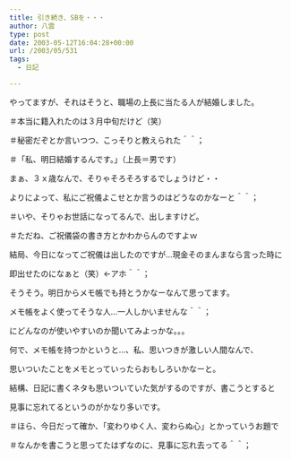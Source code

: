 ```yaml
---
title: 引き続き、SBを・・・
author: 八雲
type: post
date: 2003-05-12T16:04:28+00:00
url: /2003/05/531
tags:
  - 日記

---
```

やってますが、それはそうと、職場の上長に当たる人が結婚しました。
  
＃本当に籍入れたのは３月中旬だけど（笑）
  
＃秘密だぞとか言いつつ、こっそりと教えられた＾＾；
  
＃「私、明日結婚するんです。」（上長＝男です）

まぁ、３ｘ歳なんで、そりゃそろそろするでしょうけど・・
  
よりによって、私にご祝儀よこせとか言うのはどうなのかなーと＾＾；
  
＃いや、そりゃお世話になってるんで、出しますけど。
  
＃ただね、ご祝儀袋の書き方とかわからんのですよｗ
  
結局、今日になってご祝儀は出したのですが…現金そのまんまなら言った時に
  
即出せたのになぁと（笑）←アホ＾＾；

そうそう。明日からメモ帳でも持とうかなーなんて思ってます。
  
メモ帳をよく使ってそうな人…一人しかいませんな＾＾；
  
にどんなのが使いやすいのか聞いてみよっかな。。。
  
何で、メモ帳を持つかというと…、私、思いつきが激しい人間なんで、
  
思いついたことをメモとっていったらおもしろいかなーと。
  
結構、日記に書くネタも思いついていた気がするのですが、書こうとすると
  
見事に忘れてるというのがかなり多いです。
  
＃ほら、今日だって確か、「変わりゆく人、変わらぬ心」とかっていうお題で
  
＃なんかを書こうと思ってたはずなのに、見事に忘れ去ってる＾＾；
